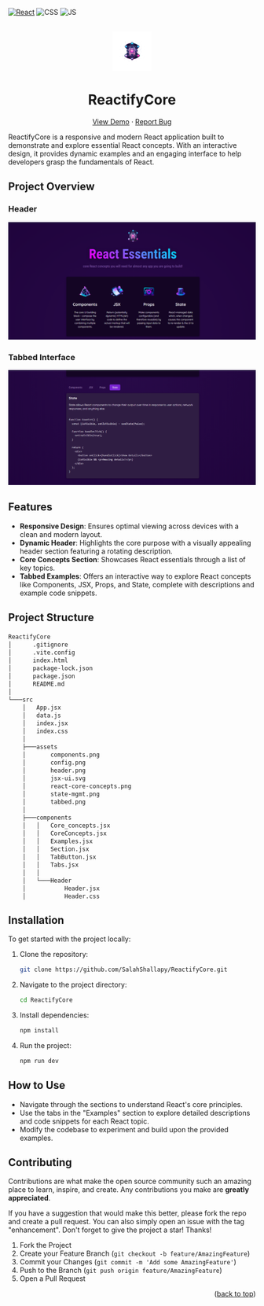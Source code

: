 <div id="top"></div>

[![React](https://img.shields.io/badge/react-%2320232a.svg?style=for-the-badge&logo=react&logoColor=%2361DAFB)](https://react.dev/)
![CSS](https://img.shields.io/badge/CSS3-1572B6?style=for-the-badge&logo=css3&logoColor=white)
![JS](https://img.shields.io/badge/JavaScript-F7DF1E?style=for-the-badge&logo=javascript&logoColor=black)

<!-- PROJECT LOGO -->
<br />
<div align="center">
  <a href="https://reactifycore.web.app">
    <img src="/src/assets/react-core-concepts.png" alt="Logo" height="80"  >
  </a>
  <h1 align="center">ReactifyCore</h1>

  <p align="center">
    <a href="https://reactifycore.web.app">View Demo</a>
    ·
    <a href="https://github.com/SalahShallapy/ReactifyCore/issues">Report Bug</a>
  </p>
</div>

ReactifyCore is a responsive and modern React application built to demonstrate and explore essential React concepts. With an interactive design, it provides dynamic examples and an engaging interface to help developers grasp the fundamentals of React.

## Project Overview

### Header

![header preview](./src/assets/header.png)

### Tabbed Interface

![tabbed preview](./src/assets/tabbed.png)

## Features

- **Responsive Design**: Ensures optimal viewing across devices with a clean and modern layout.
- **Dynamic Header**: Highlights the core purpose with a visually appealing header section featuring a rotating description.
- **Core Concepts Section**: Showcases React essentials through a list of key topics.
- **Tabbed Examples**: Offers an interactive way to explore React concepts like Components, JSX, Props, and State, complete with descriptions and example code snippets.

## Project Structure

```
ReactifyCore
│      .gitignore
│      .vite.config
│      index.html
│      package-lock.json
│      package.json
│      README.md
│
└───src
    │   App.jsx
    │   data.js
    │   index.jsx
    │   index.css
    │
    ├───assets
    │       components.png
    │       config.png
    │       header.png
    │       jsx-ui.svg
    │       react-core-concepts.png
    │       state-mgmt.png
    │       tabbed.png
    │
    ├───components
    │   │   Core_concepts.jsx
    │   │   CoreConcepts.jsx
    │   │   Examples.jsx
    │   │   Section.jsx
    │   │   TabButton.jsx
    │   │   Tabs.jsx
    │   │
    │   └───Header
    │           Header.jsx
    │           Header.css
```

## Installation

To get started with the project locally:

1. Clone the repository:
   ```bash
   git clone https://github.com/SalahShallapy/ReactifyCore.git
   ```
2. Navigate to the project directory:
   ```bash
   cd ReactifyCore
   ```
3. Install dependencies:
   ```bash
   npm install
   ```
4. Run the project:
   ```bash
   npm run dev
   ```

## How to Use

- Navigate through the sections to understand React's core principles.
- Use the tabs in the "Examples" section to explore detailed descriptions and code snippets for each React topic.
- Modify the codebase to experiment and build upon the provided examples.

## Contributing

Contributions are what make the open source community such an amazing place to learn, inspire, and create. Any contributions you make are **greatly appreciated**.

If you have a suggestion that would make this better, please fork the repo and create a pull request. You can also simply open an issue with the tag "enhancement".
Don't forget to give the project a star! Thanks!

1. Fork the Project
2. Create your Feature Branch (`git checkout -b feature/AmazingFeature`)
3. Commit your Changes (`git commit -m 'Add some AmazingFeature'`)
4. Push to the Branch (`git push origin feature/AmazingFeature`)
5. Open a Pull Request

<p align="right">(<a href="#top">back to top</a>)</p>
